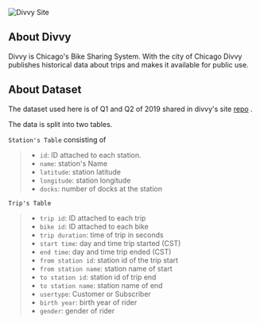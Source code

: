 ![Divvy Site](https://user-images.githubusercontent.com/75038775/116788524-b19cf700-aac7-11eb-9fe0-32df53f5bb3e.jpg)
## About Divvy

Divvy is Chicago's Bike Sharing System. With the city of Chicago Divvy publishes historical data about trips and makes it available for public use.

## About Dataset

The dataset used here is of Q1 and Q2 of 2019 shared in divvy's site [repo](https://www.divvybikes.com/system-data) .

The data is split into two tables.


```Station's Table``` consisting of

>* ```id```: ID attached to each station.
>* ```name```: station's Name
>* ```latitude```: station latitude
>* ```longitude```: station longitude
>* ```docks```: number of docks at the station


```Trip's Table```
>* ```trip id```: ID attached to each trip
>* ```bike id```: ID attached to each bike
>* ```trip duration```: time of trip in seconds
>* ```start time```: day and time trip started (CST)
>* ```end time```: day and time trip ended (CST)
>* ```from station id```: station id of the trip start
>* ```from station name```: station name of start
>* ```to station id```: station id of trip end
>* ```to station name```: station name of end
>* ```usertype```: Customer or Subscriber
>* ```birth year```: birth year of rider
>* ```gender```: gender of rider
